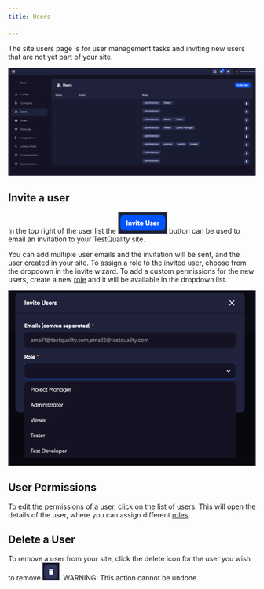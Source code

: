 ```yaml
---
title: Users

---
```


The site users page is for user management tasks and inviting new users that are not yet part of your site. 

![img_12.png](admin_img/img_12.png)

## Invite a user
In the top right of the user list the ![Invite User](admin_img/img_13.png) button can be used to email an invitation to your TestQuality site.

You can add multiple user emails and the invitation will be sent, and the user created in your site. To assign a role to the invited user, choose from the dropdown in the invite wizard.
To add a custom permissions for the new users, create a new [role](roles) and it will be available in the dropdown list.

![img_14.png](admin_img/img_14.png)


## User Permissions
To edit the permissions of a user, click on the list of users. This will open the details of the user, where you can assign different [roles](roles).

## Delete a User
To remove a user from your site, click the delete icon for the user you wish to remove ![img_15.png](admin_img/img_15.png). WARNING: This action cannot be undone.

